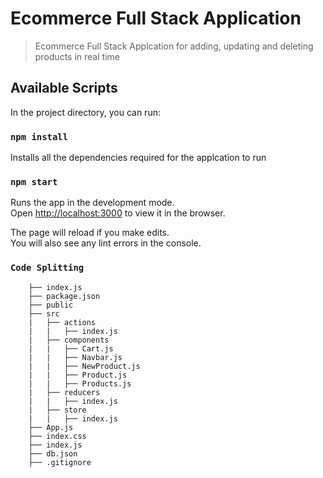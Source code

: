 # Ecommerce Full Stack Application
> Ecommerce Full Stack Applcation for adding, updating and deleting products in real time


## Available Scripts

In the project directory, you can run:

### `npm install`

Installs all the dependencies required for the applcation to run

### `npm start`

Runs the app in the development mode.<br />
Open [http://localhost:3000](http://localhost:3000) to view it in the browser.

The page will reload if you make edits.<br />
You will also see any lint errors in the console.

### `Code Splitting`

```
    ├── index.js
    ├── package.json
    ├── public
    ├── src
    |   ├── actions
    |   |   ├── index.js
    |   ├── components
    |   |   ├── Cart.js
    |   |   ├── Navbar.js
    |   |   ├── NewProduct.js
    |   |   ├── Product.js
    |   |   ├── Products.js
    |   ├── reducers
    |   |   ├── index.js   
    |   ├── store
    |   |   ├── index.js 
    ├── App.js
    ├── index.css
    ├── index.js
    ├── db.json
    ├── .gitignore
```